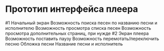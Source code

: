 # Прототип интерфейса плеера
#1 Начальный экран
Возможность поиска песен по названию песни и исполнителю
Возможность просмотра списка песен
Возможность просмотра дополнительных страниц, при нужде
#2 Экран плеера
Возможность поставить паузу
Возможность перемотать/переключить песню
Обложка песни
Название песни и исполнитель
